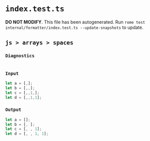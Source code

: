 # `index.test.ts`

**DO NOT MODIFY**. This file has been autogenerated. Run `rome test internal/formatter/index.test.ts --update-snapshots` to update.

## `js > arrays > spaces`

### `Diagnostics`

```

```

### `Input`

```js
let a = [,];
let b = [,,];
let c = [,,1,];
let d = [,,1,1];
```

### `Output`

```js
let a = [];
let b = [, ];
let c = [, , 1];
let d = [, , 1, 1];

```
